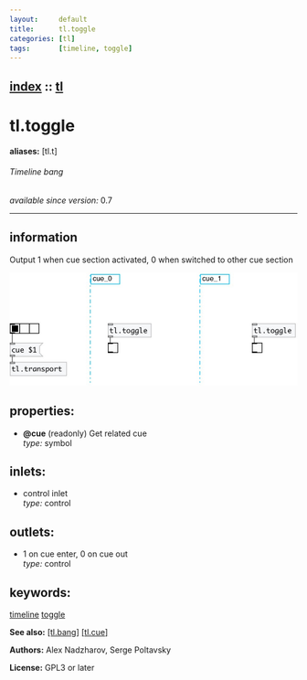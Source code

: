 ```yaml
---
layout:     default
title:      tl.toggle
categories: [tl]
tags:       [timeline, toggle]
---
```

[index](index.html) :: [tl](category_tl.html)
---

# tl.toggle
**aliases:** [tl.t]


###### Timeline bang

*available since version:* 0.7

---


## information
Output 1 when cue section activated, 0 when switched to other cue section


[![example](../examples/img/tl.toggle.jpg)](../examples/pd/tl.toggle.pd)







## properties:

* **@cue** (readonly)
Get related cue<br>
_type:_ symbol<br>



## inlets:

* control inlet<br>
_type:_ control



## outlets:

* 1 on cue enter, 0 on cue out<br>
_type:_ control



## keywords:

[timeline](keywords/timeline.html)
[toggle](keywords/toggle.html)



**See also:**
[\[tl.bang\]](tl.bang.html)
[\[tl.cue\]](tl.cue.html)




**Authors:** Alex Nadzharov, Serge Poltavsky




**License:** GPL3 or later





